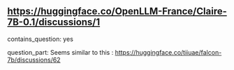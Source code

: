 ## https://huggingface.co/OpenLLM-France/Claire-7B-0.1/discussions/1

contains_question: yes

question_part: Seems similar to this : https://huggingface.co/tiiuae/falcon-7b/discussions/62